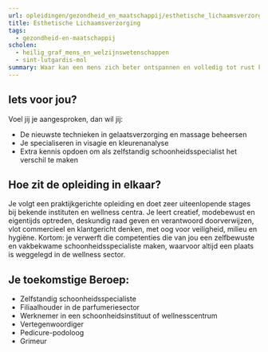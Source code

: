 ```yaml
---
url: opleidingen/gezondheid_en_maatschappij/esthetische_lichaamsverzorging.html
title: Esthetische Lichaamsverzorging
tags:
  - gezondheid-en-maatschappij
scholen:
  - heilig_graf_mens_en_welzijnswetenschappen
  - sint-lutgardis-mol
summary: Waar kan een mens zich beter ontspannen en volledig tot rust komen na een hectische dag dan in het wellness centrum? Vooral als hij onder handen genomen kan worden door een zelfbewuste schoonheidsspecialiste die net dat tikkeltje meer in huis heeft dankzij de opleiding Esthetische lichaamsverzorging.
---
```


## Iets voor jou?

Voel jij je aangesproken, dan wil jij:

- De nieuwste technieken in gelaatsverzorging en massage beheersen
- Je specialiseren in visagie en kleurenanalyse
- Extra kennis opdoen om als zelfstandig schoonheidsspecialist het verschil te maken

## Hoe zit de opleiding in elkaar?

Je volgt een praktijkgerichte opleiding en doet zeer uiteenlopende stages bij bekende instituten en wellness centra. Je leert creatief, modebewust en eigentijds optreden, deskundig raad geven en verantwoord doorverwijzen, vlot commercieel en klantgericht denken, met oog voor veiligheid, milieu en hygiëne. Kortom: je verwerft die competenties die van jou een zelfbewuste en vakbekwame schoonheidsspecialiste maken, waarvoor altijd een plaats is weggelegd in de wellness sector.

## Je toekomstige Beroep:

- Zelfstandig schoonheidsspecialiste
- Filiaalhouder in de parfumeriesector
- Werknemer in een schoonheidsinstituut of wellnesscentrum
- Vertegenwoordiger
- Pedicure-podoloog
- Grimeur
